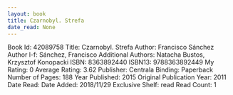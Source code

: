 ```yaml
---
layout: book
title: Czarnobyl. Strefa
date_read: None
---
```


Book Id: 42089758
Title: Czarnobyl. Strefa
Author: Francisco Sánchez
Author l-f: Sánchez, Francisco
Additional Authors: Natacha Bustos, Krzysztof Konopacki
ISBN: 8363892440
ISBN13: 9788363892449
My Rating: 0
Average Rating: 3.62
Publisher: Centrala
Binding: Paperback
Number of Pages: 188
Year Published: 2015
Original Publication Year: 2011
Date Read: 
Date Added: 2018/11/29
Exclusive Shelf: read
Read Count: 1

